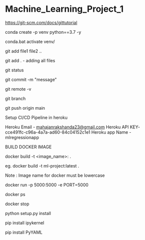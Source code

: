 # Machine_Learning_Project_1

https://git-scm.com/docs/gittutorial

conda create -p venv python==3.7 -y

conda.bat activate venv/

git add file1 file2 ..

git add . - adding all files 

git status 

git commit -m "message"

git remote -v  

git branch 

git push origin main 

Setup CI/CD Pipeline in heroku

Heroku Email - mahajanrakshanda23@gmail.com
Heroku API KEY- cce491fc-c96a-4a7a-ad60-84c04152c1e1
Heroku app Name - mlregressionapp


BUILD DOCKER IMAGE

docker build -t <image_name>:<tagname> .

eg. docker build -t ml-project:latest . 

Note : Image name for docker must be lowercase 


docker run -p 5000:5000 -e PORT=5000 <Image id>

docker ps 

docker stop <container id>

python setup.py install

pip install ipykernel 

pip install PyYAML












